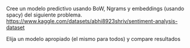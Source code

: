 Cree un modelo predictivo usando BoW, Ngrams y embeddings (usando spacy) del siguiente problema.
https://www.kaggle.com/datasets/abhi8923shriv/sentiment-analysis-dataset

Elija un modelo apropiado (el mismo para todos) y compare resultados
